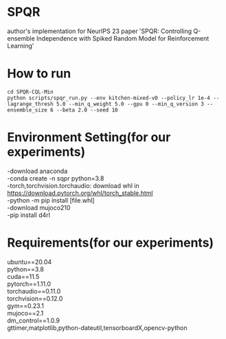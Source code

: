 # SPQR
author's implementation for NeurIPS 23 paper 'SPQR: Controlling Q-ensemble Independence with Spiked Random Model for Reinforcement Learning'

# How to run
```
cd SPQR-CQL-Min
python scripts/spqr_run.py --env kitchen-mixed-v0 --policy_lr 1e-4 --lagrange_thresh 5.0 --min_q_weight 5.0 --gpu 0 --min_q_version 3 --ensemble_size 6 --beta 2.0 --seed 10
```

# Environment Setting(for our experiments)
-download anaconda <br/>
-conda create -n sqpr python=3.8 <br/>
-torch,torchvision.torchaudio: download whl in https://download.pytorch.org/whl/torch_stable.html <br/>
-python -m pip install [file.whl] <br/>
-download mujoco210 <br/>
-pip install d4rl <br/>

# Requirements(for our experiments)
ubuntu==20.04 <br/> 
python==3.8 <br/>
cuda==11.5 <br/>
pytorch==1.11.0 <br/>
torchaudio==0.11.0 <br/>
torchvision==0.12.0 <br/>
gym==0.23.1 <br/>
mujoco==2.1 <br/> 
dm_control==1.0.9 <br/>
gttimer,matplotlib,python-dateutil,tensorboardX,opencv-python <br/>
